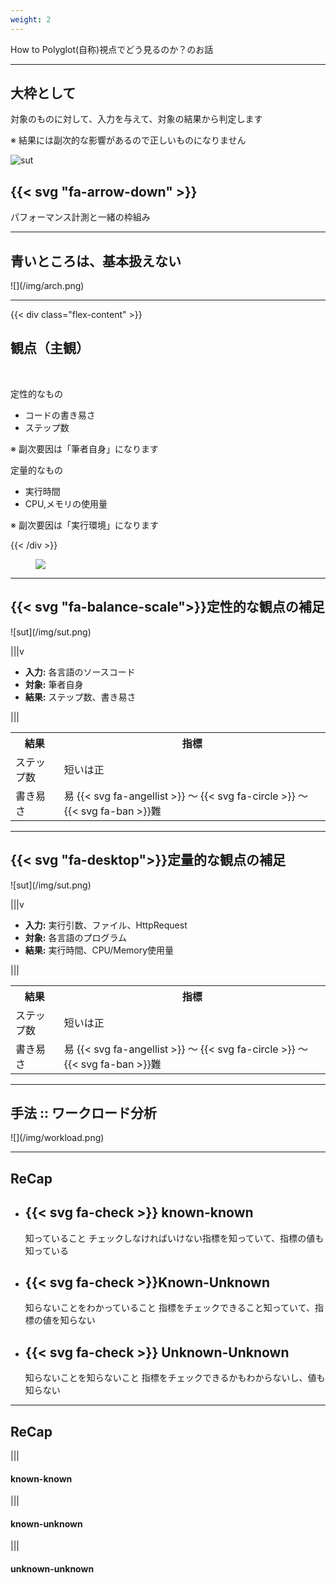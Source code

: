 ```yaml
---
weight: 2
---
```

<!-- : .wrap -->

<!-- : .text-data -->How to


<!--: .text-intro -->Polyglot(自称)視点でどう見るのか？のお話

---
<!-- : .wrap .content-center -->

## 大枠として

<p class="text-intro">対象のものに対して、入力を与えて、対象の結果から判定します</p>

<p class="text-intro text-red">※ 結果には副次的な影響があるので正しいものになりません</p>

![sut](/img/sut.png)

## {{< svg "fa-arrow-down" >}}

パフォーマンス計測と一緒の枠組み

---
<!-- : .wrap  -->

## 青いところは、基本扱えない

<!--: .aligncenter -->![](/img/arch.png)

---
<!--: fullscreen .card-50 -->

{{< div class="flex-content" >}}
## 観点（主観）
<br/>

<p class="text-intro">定性的なもの
  <ul>
    <li>コードの書き易さ</li>
    <li>ステップ数</li>
  </ul>
</p>

※ 副次要因は「筆者自身」になります

<p class="text-intro">定量的なもの
  <ul>
    <li>実行時間</li>
    <li>CPU,メモリの使用量</li>
  </ul>
</p>

※ 副次要因は「実行環境」になります

{{< /div >}}

<figure><img src="https://source.unsplash.com/26MJGnCM0Wc/" /></figure>


---
<!--: .wrap -->

## {{< svg "fa-balance-scale">}}定性的な観点の補足

<!--: .aligncenter -->![sut](/img/sut.png)

|||v

- **入力:** 各言語のソースコード
- **対象:** 筆者自身
- **結果:** ステップ数、書き易さ

|||

<table class="no-border">
  <tr>
    <th>結果</th>
    <th>指標</th>
  </tr>
  <tr>
    <td>ステップ数</td>
    <td>短いは正</td>
  </tr>
  <tr>
    <td>書き易さ</td>
    <td>易 {{< svg fa-angellist >}}  〜 {{< svg fa-circle >}}  〜 {{< svg fa-ban >}}難</td>
  </tr>
</table>

---
<!--: .wrap -->

## {{< svg "fa-desktop">}}定量的な観点の補足

<!--: .aligncenter -->![sut](/img/sut.png)

|||v

- **入力:** 実行引数、ファイル、HttpRequest
- **対象:** 各言語のプログラム
- **結果:** 実行時間、CPU/Memory使用量

|||

<table class="no-border">
  <tr>
    <th>結果</th>
    <th>指標</th>
  </tr>
  <tr>
    <td>ステップ数</td>
    <td>短いは正</td>
  </tr>
  <tr>
    <td>書き易さ</td>
    <td>易 {{< svg fa-angellist >}}  〜 {{< svg fa-circle >}}  〜 {{< svg fa-ban >}}難</td>
  </tr>
</table>

---
<!--: .wrap -->

## 手法 :: ワークロード分析


<!-- : .aligncenter -->![](/img/workload.png)

---
<!--: .wrap -->

## ReCap

<ul class="flexblock specs">
  <li>
    <div>
      <h2>{{< svg fa-check >}}
      known-known
      </h2>
      知っていること チェックしなければいけない指標を知っていて、指標の値も知っている
    </div>
  </li>
  <li>
    <div>
      <h2>{{< svg fa-check >}}Known-Unknown</h2>
      知らないことをわかっていること 指標をチェックできること知っていて、指標の値を知らない
    </div>
  </li>
  <li>
    <div>
      <h2>{{< svg fa-check >}} Unknown-Unknown</h2>
      知らないことを知らないこと 指標をチェックできるかもわからないし、値も知らない
    </div>
  </li>
</ul>



---
<!--: .wrap -->

## ReCap

|||

#### known-known

|||

#### known-unknown

|||

#### unknown-unknown
